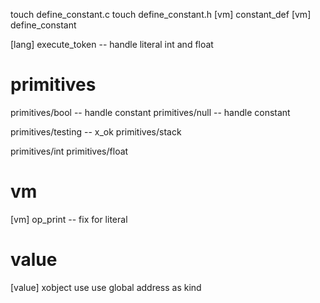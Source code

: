 touch define_constant.c
touch define_constant.h
[vm] constant_def
[vm] define_constant

[lang] execute_token -- handle literal int and float

# primitives

primitives/bool -- handle constant
primitives/null -- handle constant

primitives/testing -- x_ok
primitives/stack

primitives/int
primitives/float

# vm

[vm] op_print -- fix for literal

# value

[value] xobject use use global address as kind
